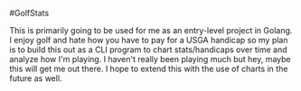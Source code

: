 #GolfStats

This is primarily going to be used for me as an entry-level project in Golang. I enjoy golf and hate how you have to pay for a USGA handicap so my plan is to build this out as a CLI program to chart stats/handicaps over time and analyze how I'm playing. I haven't really been playing much but hey, maybe this will get me out there. I hope to extend this with the use of charts in the future as well.